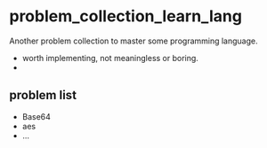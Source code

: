 # problem_collection_learn_lang
Another problem collection to master some programming language.

- worth implementing, not meaningless or boring.
- 

## problem list

- Base64
- aes
- ...
